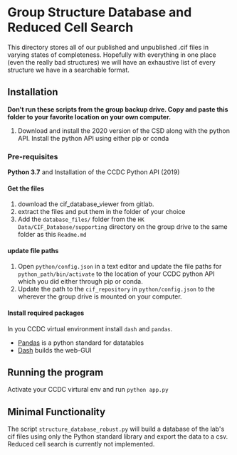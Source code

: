 # Group Structure Database and Reduced Cell Search

This directory stores all of our published and unpublished .cif files in varying states of completeness. Hopefully with everything in one place (even the really bad structures) we will have an exhaustive list of every structure we have in a searchable format. 


## Installation

**Don't run these scripts from the group backup drive. Copy and paste this folder to your favorite location on your own computer.**

1. Download and install the 2020 version of the CSD along with the python API. Install the python API using either pip or conda

### Pre-requisites

**Python 3.7** and Installation of the CCDC Python API (2019)

#### Get the files
1. download the cif_database_viewer from gitlab.
2. extract the files and put them in the folder of your choice
3. Add the `database_files/` folder from the `HK Data/CIF_Database/supporting` directory on the group drive to the same folder as this `Readme.md`

#### update file paths

1. Open `python/config.json` in a text editor and update the file paths for `python_path/bin/activate` to the location of your CCDC python API which you did either through pip or conda.  
2. Update the path to the `cif_repository`  in `python/config.json` to the wherever the group drive is mounted on your computer.

#### Install required packages

In you CCDC virtual environment install `dash` and `pandas`. 
* [Pandas](https://pandas.pydata.org) is a python standard for datatables 
* [Dash](https://plotly.com) builds the web-GUI

## Running the program

Activate your CCDC virtural env and run `python app.py`


## Minimal Functionality
The script `structure_database_robust.py` will build a database of the lab's cif files using only the Python standard library and export the data to a csv. Reduced cell search is currently not implemented. 



